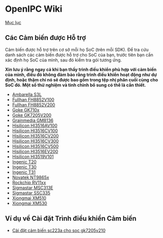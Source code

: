 # OpenIPC Wiki
[Mục lục](../README.md)

Các Cảm biến được Hỗ trợ
-----------------

Cảm biến được hỗ trợ trên cơ sở mỗi họ SoC (trên mỗi SDK).
Để tra cứu danh sách các cảm biến được hỗ trợ cho SoC của bạn, trước tiên bạn cần xác định họ SoC của mình, sau đó kiểm tra gói tương ứng.

__Xin lưu ý rằng ngay cả khi bạn thấy trình điều khiển phù hợp với cảm biến của mình, điều đó không đảm bảo rằng trình điều khiển hoạt động như dự định,
hoặc thậm chí nó sẽ được bao gồm trong tệp nhị phân cuối cùng cho SoC đó. Một số thử nghiệm và tinh chỉnh bổ sung có thể là cần thiết.__

- [Ambarella S3L](https://github.com/OpenIPC/firmware/tree/master/general/package/ambarella-osdrv-s3l/files/sensor)
- [Fullhan FH8852V100](https://github.com/OpenIPC/firmware/tree/master/general/package/fullhan-osdrv-fh8852v100/files/sensor)
- [Fullhan FH8852V200](https://github.com/OpenIPC/firmware/tree/master/general/package/fullhan-osdrv-fh8852v200/files/sensor)
- [Goke GK710x](https://github.com/OpenIPC/firmware/tree/master/general/package/goke-osdrv-gk710x/files/sensor)
- [Goke GK7205V200](https://github.com/OpenIPC/firmware/tree/master/general/package/goke-osdrv-gk7205v200/files/sensor)
- [Grainmedia GM8136](https://github.com/OpenIPC/firmware/tree/master/general/package/grainmedia-osdrv-gm8136/files/sensor)
- [Hisilicon HI3516AV100](https://github.com/OpenIPC/firmware/tree/master/general/package/hisilicon-osdrv-hi3516av100/files/sensor)
- [Hisilicon HI3516CV100](https://github.com/OpenIPC/firmware/tree/master/general/package/hisilicon-osdrv-hi3516cv100/files/sensor)
- [Hisilicon HI3516CV200](https://github.com/OpenIPC/firmware/tree/master/general/package/hisilicon-osdrv-hi3516cv200/files/sensor)
- [Hisilicon HI3516CV300](https://github.com/OpenIPC/firmware/tree/master/general/package/hisilicon-osdrv-hi3516cv300/files/sensor)
- [Hisilicon HI3516CV500](https://github.com/OpenIPC/firmware/tree/master/general/package/hisilicon-osdrv-hi3516cv500/files/sensor)
- [Hisilicon HI3516EV200](https://github.com/OpenIPC/firmware/tree/master/general/package/hisilicon-osdrv-hi3516ev200/files/sensor)
- [Hisilicon HI3519V101](https://github.com/OpenIPC/firmware/tree/master/general/package/hisilicon-osdrv-hi3519v101/files/sensor)
- [Ingenic T20](https://github.com/OpenIPC/firmware/tree/master/general/package/ingenic-osdrv-t20/files/kmod)
- [Ingenic T30](https://github.com/OpenIPC/firmware/tree/master/general/package/ingenic-osdrv-t30/files/kmod)
- [Ingenic T31](https://github.com/OpenIPC/firmware/tree/master/general/package/ingenic-osdrv-t31/files/kmod)
- [Novatek NT9865x](https://github.com/OpenIPC/firmware/tree/master/general/package/novatek-osdrv-nt9856x/files/sensor)
- [Rockchip RV11xx](https://github.com/OpenIPC/firmware/tree/master/general/package/rockchip-osdrv-rv11xx/files/sensor)
- [Sigmastar MSC313E](https://github.com/OpenIPC/firmware/tree/master/general/package/sigmastar-osdrv-msc313e/files/sensor)
- [Sigmastar SSC335](https://github.com/OpenIPC/firmware/tree/master/general/package/sigmastar-osdrv-ssc335/files/sensor)
- [Xiongmai XM510](https://github.com/OpenIPC/firmware/tree/master/general/package/xiongmai-osdrv-xm510/files/sensor)
- [Xiongmai XM530](https://github.com/OpenIPC/firmware/tree/master/general/package/xiongmai-osdrv-xm530/files/sensor)

Ví dụ về Cài đặt Trình điều khiển Cảm biến
----------------------------------

- [Cài đặt cảm biến sc223a cho soc gk7205v210](firmware-sensor-install-sc223a.md)

